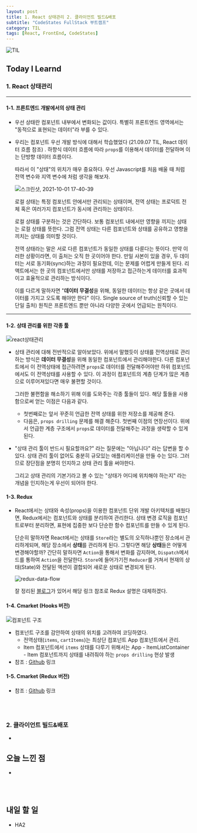 ```yaml
---
layout: post
title: 1. React 상태관리 2. 클라이언트 빌드&배포
subtitle: "CodeStates FullStack 부트캠프"
category: TIL
tags: [React, FrontEnd, CodeStates]
---
```


![TIL](https://user-images.githubusercontent.com/83164003/127775612-7464075f-89e7-478e-82ee-dc1c2710a125.jpeg)
## Today I Learnd
### 1. React 상태관리
---
#### 1-1. 프론트엔드 개발에서의 상태 관리
- 우선 상태란 컴포넌트 내부에서 변화되는 값이다. 특별히 프론트엔드 영역에서는 "동적으로 표현되는 데이터"라 부를 수 있다.
- 우리는 컴포넌트 우선 개발 방식에 대해서 학습했었다 (21.09.07 TIL, React 데이터 흐름 참조) . 하향식 데이터 흐름에 따라 `props`를 이용해서 데이터를 전달하며 이는 단방향 데이터 흐름이다. 

  따라서 이 "상태"의 위치가 매우 중요하다. 우선 Javascript를 처음 배울 때 처럼 전역 변수와 지역 변수에 처럼 생각을 해보자.
 
   ![스크린샷, 2021-10-01 17-40-39](https://user-images.githubusercontent.com/83164003/135591336-c6701a05-ae1a-455a-953b-4b162ffbb445.png)

  로컬 상태는 특정 컴포넌트 안에서만 관리되는 상태이며, 전역 상태는 프로덕트 전체 혹은 여러가지 컴포넌트가 동시에 관리하는 상태이다. 

  로컬 상태를 구분하는 것은 간단하다. 보통 컴포넌트 내에서만 영향을 끼지는 상태는 로컬 상태를 뜻한다.  그럼 전역 상태는 다른 컴포넌트와 상태를 공유하고 영향을 끼치는 상태를 의미할 것이다.

  전역 상태라는 말은 서로 다른 컴포넌트가 동일한 상태를 다룬다는 뜻이다. 만약 이러한 상황이라면, 이 출처는 오직 한 곳이어야 한다. 만일 사본이 있을 경우, 두 데이터는 서로 동기화(sync)하는 과정이 필요한데, 이는 문제를 어렵게 만들게 된다. 리액트에서는 한 곳의 컴포넌트에서만 상태를 저장하고 접근하는게 데이터를 효과적이고 효율적으로 관리하는 방식이다.  

  이를 다르게 말하자면 "**데이터 무결성**을 위해, 동일한 데이터는 항상 같은 곳에서 데이터를 가지고 오도록 해야만 한다" 이다. Single source of truth(신뢰할 수 있는 단일 출처) 원칙은 프론트엔드 뿐만 아니라 다양한 곳에서 언급되는 원칙이다. 
	
---
#### 1-2. 상태 관리를 위한 각종 툴
![react상태관리](https://user-images.githubusercontent.com/83164003/135709190-62979f91-d525-4b9f-b02a-1a756dccf27b.png)
	
- 상태 관리에 대해 전반적으로 알아보았다. 위에서 말했듯이 상태를 전역상태로 관리하는 방식은 **데이터 무결성**을 위해 동일한 컴포넌트에서 관리해야한다. 다른 컴포넌트에서 이 전역상태에 접근하려면 `props`로 데이터를 전달해주어야만 하위 컴포넌트에서도 이 전역상태를 사용할 수 있다. 이 과정이 컴포넌트의 계층 단계가 많은 계층으로 이루어져있다면 매우 불편할 것이다. 

  그러한 불편함을 해소하기 위해 이를 도와주는 각종 툴들이 있다. 해당 툴들을 사용함으로써 얻는 이점은 다음과 같다.

  - 첫번째로는 앞서 꾸준히 언급한 전역 상태를 위한 저장소를 제공해 준다. 
  - 다음은, `props drilling` 문제를 해결 해준다. 첫번째 이점의 연장선이다. 위에서 언급한 계층 구조에서 `props`로 데이터를 전달해주는 과정을 생략할 수 있게 된다.

  
- "상태 관리 툴이 반드시 필요할까요?" 라는 질문에는 "아닙니다" 라는 답변을 할 수 있다. 상태 관리 툴이 없어도 충분히 규모있는 애플리케이션을 만들 수는 있다. 그러므로 장단점을 분명히 인지하고 상태 관리 툴을 써야한다.

  그리고 상태 관리의 기본기라고 볼 수 있는 "상태가 어디에 위치해야 하는지" 라는 개념을 인지하는게 우선이 되어야 한다.

#### 1-3. Redux
- React에서는 상태와 속성(props)을 이용한 컴포넌트 단위 개발 아키텍처를 배웠다면, Redux에서는 컴포넌트와 상태를 분리하여 관리한다. 상태 변경 로직을 컴포넌트로부터 분리하면, 표현에 집중한 보다 단순한 함수 컴포넌트를 만들 수 있게 된다.

  단순히 말하자면 React에서는 상태를 `Store`라는 별도의 오직하나뿐인 장소에서 관리하게되며, 해당 장소에서 **상태**를 관리하게 된다. 그렇다면 해당 **상태**들은 어떻게 변경해야할까? 간단히 말하자면 `Action`을 통해서 변화를 감지하며, `Dispatch`메서드를 통하여 `Action`을 전달한다. `Store`에 들어가기전 `Reducer`를 거쳐서 현재의 상태(State)와 전달된 액션이 결합되어 새로운 상태로 변경되게 된다.

  ![redux-data-flow](https://user-images.githubusercontent.com/83164003/135987274-e15321a0-4b43-4ed0-a4f8-07fcdda3f4f4.gif)

  잘 정리된 <a href="https://kyun2da.dev/%EB%9D%BC%EC%9D%B4%EB%B8%8C%EB%9F%AC%EB%A6%AC/Redux-%EC%A0%95%EB%A6%AC/#%EB%A6%AC%EC%95%A1%ED%8A%B8%EC%97%90%EC%84%9C%EC%9D%98-redux-%EC%82%AC%EC%9A%A9%EB%B2%95" target="_blank">블로그</a>가 있어서 해당 링크 참조로 Redux 설명은 대체하겠다.
#### 1-4. Cmarket (Hooks 버전)
![컴포넌트 구조](https://user-images.githubusercontent.com/83164003/135710533-10497531-2270-4c8a-a2d5-7dd8b72b4caf.jpg)

- 컴포넌트 구조를 감안하여 상태의 위치를 고려하여 코딩하였다. 
  - 전역상태(`items`, `cartItems`)는 최상단 컴포넌트 App 컴포넌트에서 관리.
  - Item 컴포넌트에서 `items` 상태를 다루기 위해서는 App - ItemListContainer - Item 컴포넌트까지 상태를 내려줘야 하는 `props drilling` 현상 발생
- 참조 : <a href="https://github.com/JH8459/im-sprint-cmarket-hooks" target="_blank">Github</a> 링크

#### 1-5. Cmarket (Redux 버전)
- 참조 : <a href="https://github.com/JH8459/im-sprint-cmarket-redux" target="_blank">Github</a> 링크

<br>
<br>

### 2. 클라이언트 빌드&배포
- 


## 오늘 느낀 점
- 
	
<br>
<br>

## 내일 할 일
- HA2
